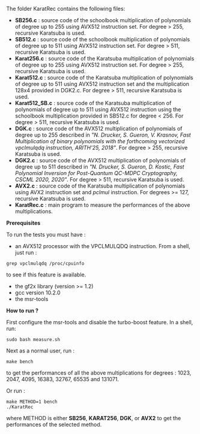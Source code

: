 The folder KaratRec contains the following files:

* **SB256.c** : source code of the schoolbook multiplication of polynomials of degree up to 255 using AVX512 instruction set. For degree > 255, recursive Karatsuba is used.
* **SB512.c** : source code of the schoolbook multiplication of polynomials of degree up to 511 using AVX512 instruction set. For degree > 511, recursive Karatsuba is used.
* **Karat256.c** : source code of the Karatsuba multiplication of polynomials of degree up to 255 using AVX512 instruction set. For degree > 255, recursive Karatsuba is used.
* **Karat512.c** : source code of the Karatsuba multiplication of polynomials of degree up to 511 using AVX512 instruction set and the multiplication 128x4 provided in DGK2.c. For degree > 511, recursive Karatsuba is used.
* **Karat512_SB.c** : source code of the Karatsuba multiplication of polynomials of degree up to 511 using AVX512 instruction using the schoolbook multiplication provided in SB512.c for degree < 256. For degree > 511, recursive Karatsuba is used.
* **DGK.c** : source code of the AVX512 multiplication of polynomials of degree up to 255 described in *"N. Drucker, S. Gueron, V. Krasnov, Fast Multiplication of binary polynomials with the forthcoming vectorized vpclmulqdq instruction, ARITH'25, 2018"*. For degree > 255, recursive Karatsuba is used.
* **DGK2.c** : source code of the AVX512 multiplication of polynomials of degree up to 511 described in *"N. Drucker, S. Gueron, D. Kostic, Fast Polynomial Inversion for Post-Quantum QC-MDPC Cryptography, CSCML 2020, 2020"*. For degree > 511, recursive Karatsuba is used.
* **AVX2.c** : source code of the Karatsuba multiplication of polynomials using AVX2 instruction set and *pclmul* instruction. For degrees >= 127, recursive Karatsuba is used.
* **KaratRec.c** : main program to measure the performances of the above multiplications.

**Prerequisites**

To run the tests you must have :
* an AVX512 processor with the VPCLMULQDQ instruction. From a shell, just run :
```console
grep vpclmulqdq /proc/cpuinfo
```
to see if this feature is available.
* the gf2x library (version >= 1.2)
* gcc version 10.2.0
* the msr-tools

**How to run ?**

First configure the msr-tools and disable the turbo-boost feature. In a shell, run:
```console
sudo bash measure.sh
```

Next as a normal user, run :

```console
make bench
```

to get the performances of all the above multiplications for degrees : 1023, 2047, 4095, 16383, 32767, 65535 and 131071.

Or run :

```console
make METHOD=1 bench
./KaratRec
```
where METHOD is either **SB256**, **KARAT256**, **DGK**, or **AVX2** to get the performances of the selected method.
